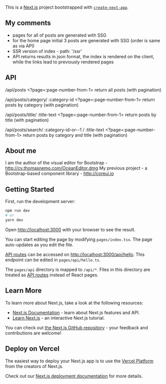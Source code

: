 This is a [Next.js](https://nextjs.org/) project bootstrapped with [`create-next-app`](https://github.com/vercel/next.js/tree/canary/packages/create-next-app).

## My comments

- pages for all of posts are generated with SSG
- for the home page initial 3 posts are generated with SSG (order is same as via API)
- SSR version of index - path: '/ssr'
- API returns results in json format, the index is rendered on the client, while the links lead to previously rendered pages

## API

/api/posts <?page=:page-number-from-1>
return all posts (with pagination)

/api/posts/category/ :category-id <?page=:page-number-from-1>
return posts by category (with pagination)

/api/posts/title/ :title-text <?page=:page-number-from-1>
return posts by title (with pagination)

/api/posts/search/ :category-id-or--1 / :title-text <?page=:page-number-from-1>
return posts by category and title (with pagination)

## About me

I am the author of the visual editor for Bootstrap - http://cv.thomasnemo.com/OceanEditor.dmg
My previous project - a Bootstrap-based component library - http://coreui.io

## Getting Started

First, run the development server:

```bash
npm run dev
# or
yarn dev
```

Open [http://localhost:3000](http://localhost:3000) with your browser to see the result.

You can start editing the page by modifying `pages/index.tsx`. The page auto-updates as you edit the file.

[API routes](https://nextjs.org/docs/api-routes/introduction) can be accessed on [http://localhost:3000/api/hello](http://localhost:3000/api/hello). This endpoint can be edited in `pages/api/hello.ts`.

The `pages/api` directory is mapped to `/api/*`. Files in this directory are treated as [API routes](https://nextjs.org/docs/api-routes/introduction) instead of React pages.

## Learn More

To learn more about Next.js, take a look at the following resources:

- [Next.js Documentation](https://nextjs.org/docs) - learn about Next.js features and API.
- [Learn Next.js](https://nextjs.org/learn) - an interactive Next.js tutorial.

You can check out [the Next.js GitHub repository](https://github.com/vercel/next.js/) - your feedback and contributions are welcome!

## Deploy on Vercel

The easiest way to deploy your Next.js app is to use the [Vercel Platform](https://vercel.com/new?utm_medium=default-template&filter=next.js&utm_source=create-next-app&utm_campaign=create-next-app-readme) from the creators of Next.js.

Check out our [Next.js deployment documentation](https://nextjs.org/docs/deployment) for more details.
